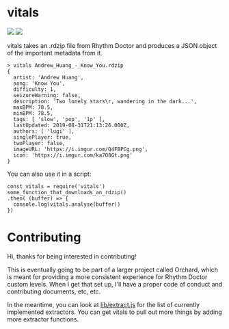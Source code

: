 # vitals

![](https://api.travis-ci.com/auburnsummer/vitals.svg?branch=master&status=passed) ![](https://img.shields.io/github/license/auburnsummer/vitals)

vitals takes an .rdzip file from Rhythm Doctor and produces a JSON object
of the important metadata from it.

```
> vitals Andrew_Huang_-_Know_You.rdzip
{
  artist: 'Andrew Huang',
  song: 'Know You',
  difficulty: 1,
  seizureWarning: false,
  description: 'Two lonely stars\r, wandering in the dark...',
  maxBPM: 78.5,
  minBPM: 78.5,
  tags: [ 'slow', 'pop', '1p' ],
  lastUpdated: 2019-08-31T21:13:26.000Z,
  authors: [ 'lugi' ],
  singlePlayer: true,
  twoPlayer: false,
  imageURL: 'https://i.imgur.com/Q4FBPCg.png',
  icon: 'https://i.imgur.com/ka7O8Gt.png'
}
```

You can also use it in a script:

```
const vitals = require('vitals')
some_function_that_downloads_an_rdzip()
.then( (buffer) => {
  console.log(vitals.analyse(buffer))
})
```

# Contributing

Hi, thanks for being interested in contributing!

This is eventually going to be part of a larger project called Orchard, which is meant for
providing a more consistent experience for Rhythm Doctor custom levels. When I get that set up,
I'll have a proper code of conduct and contributing documents, etc, etc.

In the meantime, you can look at [lib/extract.js](lib/extract.js) for the list of currently implemented extractors.
You can get vitals to pull out more things by adding more extractor functions.